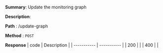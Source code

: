 **Summary**: Update the monitoring graph

**Description**:

**Path** : /update-graph

**Method** : `POST`

**Response**
| code      | Description |
| ----------- | ----------- |
|  200   |       |
|  400   |       |

